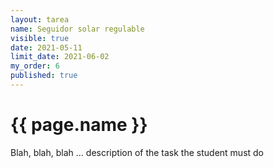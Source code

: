 ```yaml
---
layout: tarea
name: Seguidor solar regulable
visible: true
date: 2021-05-11
limit_date: 2021-06-02
my_order: 6
published: true
---
```


# {{ page.name }}

Blah, blah, blah ... description of the task the student must do